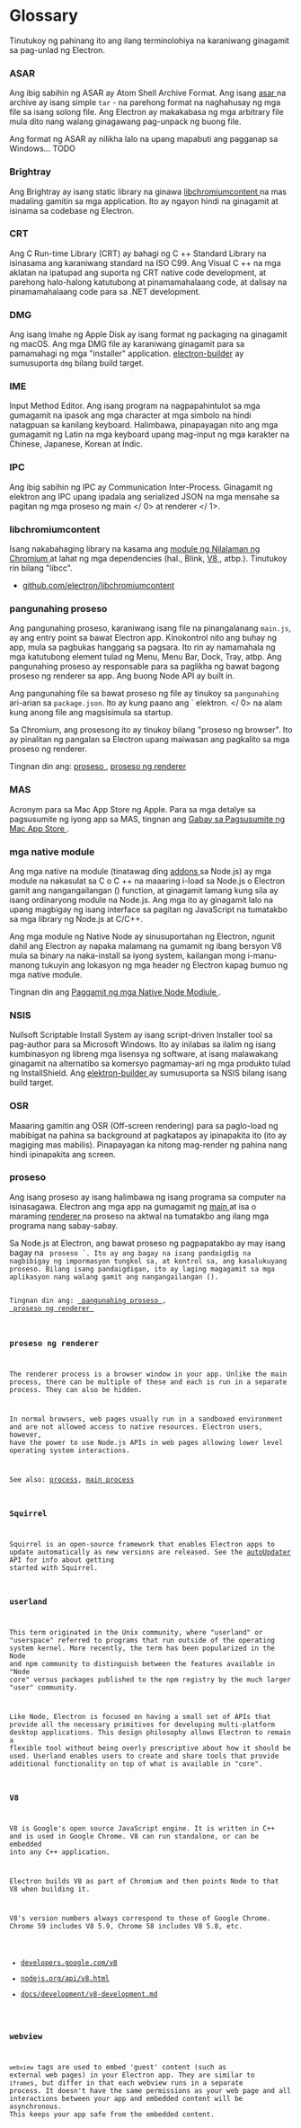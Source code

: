 # Glossary

Tinutukoy ng pahinang ito ang ilang terminolohiya na karaniwang ginagamit sa pag-unlad ng Electron.

### ASAR

Ang ibig sabihin ng ASAR ay Atom Shell Archive Format. Ang isang [ asar ](https://github.com/electron/asar) na archive ay isang simple ` tar ` - na parehong format na naghahusay ng mga file sa isang solong file. Ang Electron ay makakabasa ng mga arbitrary file mula dito nang walang ginagawang pag-unpack ng buong file.

Ang format ng ASAR ay nilikha lalo na upang mapabuti ang pagganap sa Windows... TODO

### Brightray

Ang Brightray  ay isang static library na ginawa [ libchromiumcontent ](#libchromiumcontent) na mas madaling gamitin sa mga application. Ito ay ngayon hindi na ginagamit at isinama sa codebase ng Electron.</p> 

### CRT

Ang C Run-time Library (CRT) ay bahagi ng C ++ Standard Library na isinasama ang karaniwang standard na ISO C99. Ang Visual C ++ na mga aklatan na ipatupad ang suporta ng CRT native code development, at parehong halo-halong katutubong at pinamamahalaang code, at dalisay na pinamamahalaang code para sa .NET development.

### DMG

Ang isang Imahe ng Apple Disk ay isang format ng packaging na ginagamit ng macOS. Ang mga DMG file ay karaniwang ginagamit para sa pamamahagi ng mga "installer" application. [electron-builder](https://github.com/electron-userland/electron-builder) ay sumusuporta `dmg` bilang build target.

### IME

Input Method Editor. Ang isang program na nagpapahintulot sa mga gumagamit na ipasok ang mga character at mga simbolo na hindi natagpuan sa kanilang keyboard. Halimbawa, pinapayagan nito ang mga gumagamit ng Latin na mga keyboard upang mag-input ng mga karakter na Chinese, Japanese, Korean at Indic.

### IPC

Ang ibig sabihin ng IPC ay Communication Inter-Process. Ginagamit ng elektron ang IPC upang ipadala ang serialized JSON na mga mensahe sa pagitan ng mga proseso ng  main </ 0> at  renderer </ 1>.</p> 

### libchromiumcontent

Isang nakabahaging library na kasama ang [ module ng Nilalaman ng Chromium ](https://www.chromium.org/developers/content-module) at lahat ng mga dependencies (hal., Blink, [ V8 ](#v8), atbp.). Tinutukoy rin bilang "libcc".

- [github.com/electron/libchromiumcontent](https://github.com/electron/libchromiumcontent)

### pangunahing proseso

Ang pangunahing proseso, karaniwang isang file na pinangalanang ` main.js `, ay ang entry point sa bawat Electron app. Kinokontrol nito ang buhay ng app, mula sa pagbukas hanggang sa pagsara. Ito rin ay namamahala ng mga katutubong element tulad ng Menu, Menu Bar, Dock, Tray, atbp. Ang pangunahing proseso ay responsable para sa paglikha ng bawat bagong proseso ng renderer sa app. Ang buong Node API ay built in.

Ang pangunahing file sa bawat proseso ng file ay tinukoy sa ` pangunahing ` ari-arian sa ` package.json `. Ito ay kung paano ang ` elektron. </ 0> na alam kung anong file ang magsisimula sa startup.</p>

<p>Sa Chromium, ang prosesong ito ay tinukoy bilang "proseso ng browser". Ito ay
pinalitan ng pangalan sa Electron upang maiwasan ang pagkalito sa mga proseso ng renderer.</p>

<p>Tingnan din ang: <a href="#process"> proseso </a>, <a href="#renderer-process"> proseso ng renderer </a></p>

<h3>MAS</h3>

<p>Acronym para sa Mac App Store ng Apple. Para sa mga detalye sa pagsusumite ng iyong app sa
MAS, tingnan ang <a href="tutorial/mac-app-store-submission-guide.md"> Gabay sa Pagsusumite ng Mac App Store </a>.</p>

<h3>mga native module</h3>

<p>Ang mga native na module (tinatawag ding <a href="https://nodejs.org/api/addons.html"> addons </a> sa
Node.js) ay mga module na nakasulat sa C o C ++ na maaaring i-load sa Node.js o
Electron gamit ang nangangailangan () function, at ginagamit lamang kung sila ay isang
ordinaryong module na Node.js. Ang mga ito ay ginagamit lalo na upang magbigay ng isang interface
sa pagitan ng JavaScript na tumatakbo sa mga library ng Node.js at C/C++.</p>

<p>Ang mga module ng Native Node ay sinusuportahan ng Electron, ngunit dahil ang Electron ay napaka
malamang na gumamit ng ibang bersyon V8 mula sa binary na naka-install sa iyong
system, kailangan mong i-manu-manong tukuyin ang lokasyon ng mga header ng Electron kapag
bumuo ng mga native module.</p>

<p>Tingnan din ang <a href="tutorial/using-native-node-modules.md"> Paggamit ng mga Native Node Modiule </a>.</p>

<h3>NSIS</h3>

<p>Nullsoft Scriptable Install System ay isang script-driven Installer
tool sa pag-author para sa Microsoft Windows. Ito ay inilabas sa ilalim ng isang kumbinasyon ng
libreng mga lisensya ng software, at isang malawakang ginagamit na alternatibo sa komersyo
pagmamay-ari ng mga produkto tulad ng InstallShield. Ang <a href="https://github.com/electron-userland/electron-builder"> elektron-builder </a> ay sumusuporta sa NSIS
bilang isang build target.</p>

<h3>OSR</h3>

<p>Maaaring gamitin ang OSR (Off-screen rendering) para sa paglo-load ng mabibigat na pahina sa
background at pagkatapos ay ipinapakita ito (ito ay magiging mas mabilis).
Pinapayagan ka nitong mag-render ng pahina nang hindi ipinapakita ang screen.</p>

<h3>proseso</h3>

<p>Ang isang proseso ay isang halimbawa ng isang programa sa computer na isinasagawa. Electron
ang mga app na gumagamit ng <a href="#main-process"> main </a> at isa o maraming <a href="#renderer-process"> renderer </a> na proseso na
aktwal na tumatakbo ang ilang mga programa nang sabay-sabay.</p>

<p>Sa Node.js at Electron, ang bawat proseso ng pagpapatakbo ay may isang bagay na <code> proseso `. Ito ay ang bagay na isang pandaigdig na nagbibigay ng impormasyon tungkol sa, at kontrol sa, ang kasalukuyang proseso. Bilang isang pandaigdigan, ito ay laging magagamit sa mga aplikasyon nang walang gamit ang nangangailangan ().

Tingnan din ang: [ pangunahing proseso ](#main-process), [ proseso ng renderer ](#renderer-process)

### proseso ng renderer

The renderer process is a browser window in your app. Unlike the main process, there can be multiple of these and each is run in a separate process. They can also be hidden.

In normal browsers, web pages usually run in a sandboxed environment and are not allowed access to native resources. Electron users, however, have the power to use Node.js APIs in web pages allowing lower level operating system interactions.

See also: [process](#process), [main process](#main-process)

### Squirrel

Squirrel is an open-source framework that enables Electron apps to update automatically as new versions are released. See the [autoUpdater](api/auto-updater.md) API for info about getting started with Squirrel.

### userland

This term originated in the Unix community, where "userland" or "userspace" referred to programs that run outside of the operating system kernel. More recently, the term has been popularized in the Node and npm community to distinguish between the features available in "Node core" versus packages published to the npm registry by the much larger "user" community.

Like Node, Electron is focused on having a small set of APIs that provide all the necessary primitives for developing multi-platform desktop applications. This design philosophy allows Electron to remain a flexible tool without being overly prescriptive about how it should be used. Userland enables users to create and share tools that provide additional functionality on top of what is available in "core".

### V8

V8 is Google's open source JavaScript engine. It is written in C++ and is used in Google Chrome. V8 can run standalone, or can be embedded into any C++ application.

Electron builds V8 as part of Chromium and then points Node to that V8 when building it.

V8's version numbers always correspond to those of Google Chrome. Chrome 59 includes V8 5.9, Chrome 58 includes V8 5.8, etc.

- [developers.google.com/v8](https://developers.google.com/v8)
- [nodejs.org/api/v8.html](https://nodejs.org/api/v8.html)
- [docs/development/v8-development.md](development/v8-development.md)

### webview

`webview` tags are used to embed 'guest' content (such as external web pages) in your Electron app. They are similar to `iframe`s, but differ in that each webview runs in a separate process. It doesn't have the same permissions as your web page and all interactions between your app and embedded content will be asynchronous. This keeps your app safe from the embedded content.